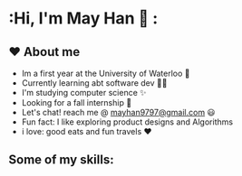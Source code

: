 # :Hi, I'm May Han 👋 :


## ❤️ About me 

- Im a first year at the University of Waterloo 🏫 
- Currently learning abt software dev 👩‍💻 
- I'm studying computer science ✨
- Looking for a fall internship 🌻
- Let's chat! reach me @ mayhan9797@gmail.com ‎😃 
- Fun fact: I like exploring product designs and Algorithms 
- i love: good eats and fun travels ❤️

## Some of my skills: 
 
